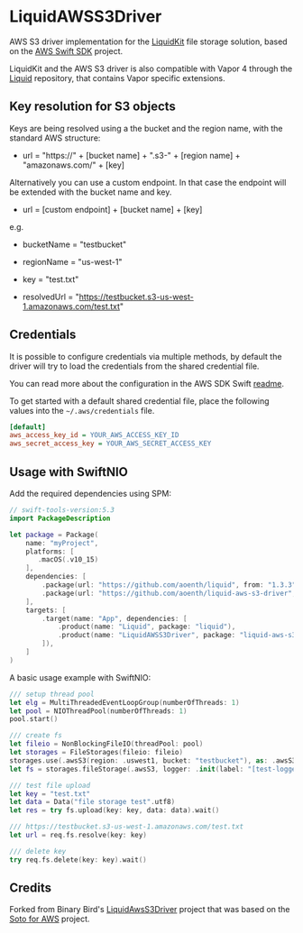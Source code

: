 # LiquidAWSS3Driver



AWS S3 driver implementation for the [LiquidKit](https://github.com/aoenth/liquid-kit) file storage solution, based on the [AWS Swift SDK](https://aws.amazon.com/sdk-for-swift/) project.

LiquidKit and the AWS S3 driver is also compatible with Vapor 4 through the [Liquid](https://github.com/aoenth/liquid) repository, that contains Vapor specific extensions.

## Key resolution for S3 objects

Keys are being resolved using a the bucket and the region name, with the standard AWS structure:

- url = "https://" + [bucket name] + ".s3-" + [region name] + "amazonaws.com/" + [key]

Alternatively you can use a custom endpoint. In that case the endpoint will be extended with the bucket name and key.

- url = [custom endpoint] + [bucket name] + [key]


e.g. 

- bucketName = "testbucket"
- regionName = "us-west-1"
- key = "test.txt"

- resolvedUrl = "https://testbucket.s3-us-west-1.amazonaws.com/test.txt"


## Credentials

It is possible to configure credentials via multiple methods, by default the driver will try to load the credentials from the shared credential file.

You can read more about the configuration in the AWS SDK Swift [readme](https://github.com/swift-aws/aws-sdk-swift).

To get started with a default shared credential file, place the following values into the `~/.aws/credentials` file.

```ini
[default]
aws_access_key_id = YOUR_AWS_ACCESS_KEY_ID
aws_secret_access_key = YOUR_AWS_SECRET_ACCESS_KEY
```


## Usage with SwiftNIO


Add the required dependencies using SPM:

```swift
// swift-tools-version:5.3
import PackageDescription

let package = Package(
    name: "myProject",
    platforms: [
       .macOS(.v10_15)
    ],
    dependencies: [
        .package(url: "https://github.com/aoenth/liquid", from: "1.3.3"),
        .package(url: "https://github.com/aoenth/liquid-aws-s3-driver", from: "1.2.2"),
    ],
    targets: [
        .target(name: "App", dependencies: [
            .product(name: "Liquid", package: "liquid"),
            .product(name: "LiquidAWSS3Driver", package: "liquid-aws-s3-driver"),
        ]),
    ]
)
```

A basic usage example with SwiftNIO:

```swift
/// setup thread pool
let elg = MultiThreadedEventLoopGroup(numberOfThreads: 1)
let pool = NIOThreadPool(numberOfThreads: 1)
pool.start()

/// create fs  
let fileio = NonBlockingFileIO(threadPool: pool)
let storages = FileStorages(fileio: fileio)
storages.use(.awsS3(region: .uswest1, bucket: "testbucket"), as: .awsS3)
let fs = storages.fileStorage(.awsS3, logger: .init(label: "[test-logger]"), on: elg.next())!

/// test file upload
let key = "test.txt"
let data = Data("file storage test".utf8)
let res = try fs.upload(key: key, data: data).wait()

/// https://testbucket.s3-us-west-1.amazonaws.com/test.txt
let url = req.fs.resolve(key: key)

/// delete key
try req.fs.delete(key: key).wait()

```

## Credits
Forked from Binary Bird's [LiquidAwsS3Driver](https://github.com/BinaryBirds/liquid-aws-s3-driver) project that was based on the [Soto for AWS](https://github.com/soto-project/soto) project.
